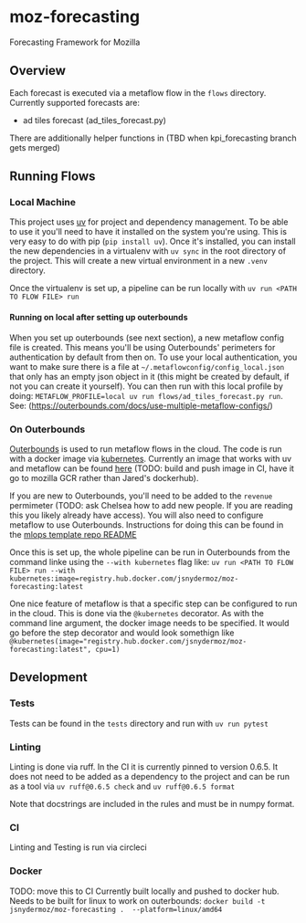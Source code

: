 # moz-forecasting
Forecasting Framework for Mozilla

## Overview
Each forecast is executed via a metaflow flow in the `flows` directory.  Currently supported forecasts are:
- ad tiles forecast (ad_tiles_forecast.py)

There are additionally helper functions in (TBD when kpi_forecasting branch gets merged)

## Running Flows
### Local Machine

This project uses [uv](https://docs.astral.sh/uv/) for project and dependency management.  To be able to use it you'll need to have it installed on the system you're using.  This is very easy to do with pip (`pip install uv`).  Once it's installed, you can install the new dependencies in a virtualenv with `uv sync` in the root directory of the project.  This will create a new virtual environment in a new `.venv` directory.

Once the virtualenv is set up, a pipeline can be run locally with `uv run <PATH TO FLOW FILE> run`

#### Running on local after setting up outerbounds
When you set up outerbounds (see next section), a new metaflow config file is created.  This means you'll be using Outerbounds' perimeters for authentication by default from then on.  To use your local authentication, you want to make sure there is a file at `~/.metaflowconfig/config_local.json` that only has an empty json object in it (this might be created by default, if not you can create it yourself). You can then run with this local profile by doing: `METAFLOW_PROFILE=local uv run flows/ad_tiles_forecast.py run`.  See: (https://outerbounds.com/docs/use-multiple-metaflow-configs/)

### On Outerbounds
[Outerbounds](https://ui.desertowl.obp.outerbounds.com/dashboard/workspace) is used to run metaflow flows in the cloud.  The code is run with a docker image via [kubernetes](https://outerbounds.com/engineering/deployment/gcp-k8s/deployment/).  Currently an image that works with uv and metaflow can be found [here](https://hub.docker.com/repository/docker/jsnydermoz/moz-forecasting/general)  (TODO: build and push image in CI, have it go to mozilla GCR rather than Jared's dockerhub). 

If you are new to Outerbounds, you'll need to be added to the `revenue` permimeter (TODO: ask Chelsea how to add new people.  If you are reading this you likely already have access).  You will also need to configure metaflow to use Outerbounds.  Instructions for doing this can be found in the [mlops template repo README](github.com/mozilla/mozmlops/tree/main/src/mozmlops/templates#most-importantly-you-need-an-account-with-outerbounds-do-not-make-this-yourself)

Once this is set up, the whole pipeline can be run in Outerbounds from the command linke using the `--with kubernetes` flag like:
```uv run <PATH TO FLOW FILE> run --with kubernetes:image=registry.hub.docker.com/jsnydermoz/moz-forecasting:latest```

One nice feature of metaflow is that a specific step can be configured to run in the cloud.  This is done via the `@kubernetes` decorator.  As with the command line argument, the docker image needs to be specified.  It would go before the step decorator and would look somethign like `@kubernetes(image="registry.hub.docker.com/jsnydermoz/moz-forecasting:latest", cpu=1)`

## Development
### Tests
Tests can be found in the `tests` directory and run with `uv run pytest`

### Linting
Linting is done via ruff.  In the CI it is currently pinned to version 0.6.5.  It does not need to be added as a dependency to the project and can be run as a tool via `uv ruff@0.6.5 check` and `uv ruff@0.6.5 format`

Note that docstrings are included in the rules and must be in numpy format.

### CI
Linting and Testing is run via circleci

### Docker
TODO: move this to CI
Currently built locally and pushed to docker hub. Needs to be built for linux to work on outerbounds:
`docker build -t  jsnydermoz/moz-forecasting .  --platform=linux/amd64`